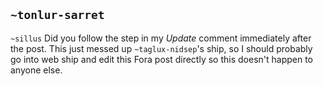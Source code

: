 ## `~tonlur-sarret`
`~sillus` Did you follow the step in my *Update* comment immediately after the post. This just messed up `~taglux-nidsep`'s ship, so I should probably go into web ship and edit this Fora post directly so this doesn't happen to anyone else.